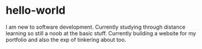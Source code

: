 # hello-world
I am new to software development. Currently studying through distance learning so still a noob at the basic stuff.
Currently building a website for my portfolio and also the exp of tinkering about too.
